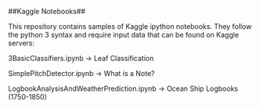 ##Kaggle Notebooks##

This repository contains samples of Kaggle ipython notebooks. They follow the python 3 syntax and require input data that can be found on Kaggle servers:

3BasicClassifiers.ipynb -> Leaf Classification

SimplePitchDetector.ipynb -> What is a Note?

LogbookAnalysisAndWeatherPrediction.ipynb ->  Ocean Ship Logbooks (1750-1850)